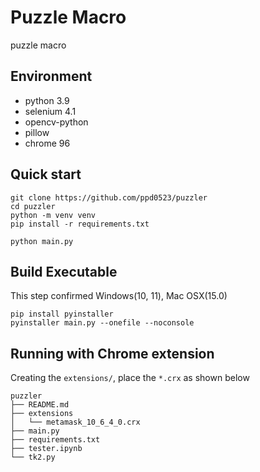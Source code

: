 # Puzzle Macro
puzzle macro

## Environment
* python 3.9
* selenium 4.1
* opencv-python
* pillow
* chrome 96

## Quick start
```shell
git clone https://github.com/ppd0523/puzzler
cd puzzler
python -m venv venv
pip install -r requirements.txt

python main.py
```

## Build Executable
This step confirmed Windows(10, 11), Mac OSX(15.0)
```shell
pip install pyinstaller
pyinstaller main.py --onefile --noconsole
```

## Running with Chrome extension
Creating the `extensions/`, place the `*.crx` as shown below
```shell
puzzler
├── README.md
├── extensions
│   └── metamask_10_6_4_0.crx
├── main.py
├── requirements.txt
├── tester.ipynb
└── tk2.py
```
